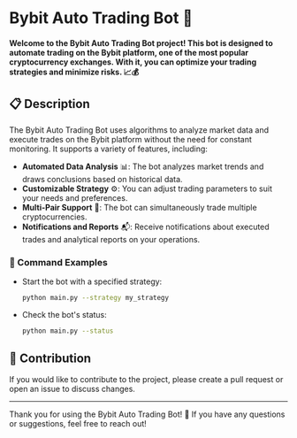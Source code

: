 # Bybit Auto Trading Bot 🚀

#### Welcome to the **Bybit Auto Trading Bot** project! This bot is designed to automate trading on the Bybit platform, one of the most popular cryptocurrency exchanges. With it, you can optimize your trading strategies and minimize risks. 📈💰

## 📋 Description

The Bybit Auto Trading Bot uses algorithms to analyze market data and execute trades on the Bybit platform without the need for constant monitoring. It supports a variety of features, including:

- **Automated Data Analysis** 📊: The bot analyzes market trends and draws conclusions based on historical data.
- **Customizable Strategy** ⚙️: You can adjust trading parameters to suit your needs and preferences.
- **Multi-Pair Support** 🔄: The bot can simultaneously trade multiple cryptocurrencies.
- **Notifications and Reports** 📬: Receive notifications about executed trades and analytical reports on your operations.


### 📜 Command Examples

- Start the bot with a specified strategy:
  ```bash
  python main.py --strategy my_strategy
  ```

- Check the bot's status:
  ```bash
  python main.py --status
  ```

## 🤝 Contribution

If you would like to contribute to the project, please create a pull request or open an issue to discuss changes.


---

Thank you for using the Bybit Auto Trading Bot! 🎉 If you have any questions or suggestions, feel free to reach out!
